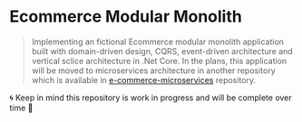 # Ecommerce Modular Monolith
> Implementing an fictional Ecommerce modular monolith application built with domain-driven design, CQRS, event-driven architecture and vertical sclice architecture in .Net Core. In the plans, this application will be moved to microservices architecture in another repository which is available in [e-commerce-microservices](https://github.com/mehdihadeli/e-commerce-microservices) repository.

🌀 Keep in mind this repository is work in progress and will be complete over time 🚀
